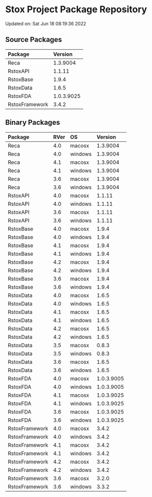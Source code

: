 # Stox Project Package Repository


Updated on: Sat Jun 18 08:19:36 2022
## Source Packages

|Package        |Version    |
|:--------------|:----------|
|Reca           |1.3.9004   |
|RstoxAPI       |1.1.11     |
|RstoxBase      |1.9.4      |
|RstoxData      |1.6.5      |
|RstoxFDA       |1.0.3.9025 |
|RstoxFramework |3.4.2      |

## Binary Packages

|Package        |RVer |OS      |Version    |
|:--------------|:----|:-------|:----------|
|Reca           |4.0  |macosx  |1.3.9004   |
|Reca           |4.0  |windows |1.3.9004   |
|Reca           |4.1  |macosx  |1.3.9004   |
|Reca           |4.1  |windows |1.3.9004   |
|Reca           |3.6  |macosx  |1.3.9004   |
|Reca           |3.6  |windows |1.3.9004   |
|RstoxAPI       |4.0  |macosx  |1.1.11     |
|RstoxAPI       |4.0  |windows |1.1.11     |
|RstoxAPI       |3.6  |macosx  |1.1.11     |
|RstoxAPI       |3.6  |windows |1.1.11     |
|RstoxBase      |4.0  |macosx  |1.9.4      |
|RstoxBase      |4.0  |windows |1.9.4      |
|RstoxBase      |4.1  |macosx  |1.9.4      |
|RstoxBase      |4.1  |windows |1.9.4      |
|RstoxBase      |4.2  |macosx  |1.9.4      |
|RstoxBase      |4.2  |windows |1.9.4      |
|RstoxBase      |3.6  |macosx  |1.9.4      |
|RstoxBase      |3.6  |windows |1.9.4      |
|RstoxData      |4.0  |macosx  |1.6.5      |
|RstoxData      |4.0  |windows |1.6.5      |
|RstoxData      |4.1  |macosx  |1.6.5      |
|RstoxData      |4.1  |windows |1.6.5      |
|RstoxData      |4.2  |macosx  |1.6.5      |
|RstoxData      |4.2  |windows |1.6.5      |
|RstoxData      |3.5  |macosx  |0.8.3      |
|RstoxData      |3.5  |windows |0.8.3      |
|RstoxData      |3.6  |macosx  |1.6.5      |
|RstoxData      |3.6  |windows |1.6.5      |
|RstoxFDA       |4.0  |macosx  |1.0.3.9005 |
|RstoxFDA       |4.0  |windows |1.0.3.9005 |
|RstoxFDA       |4.1  |macosx  |1.0.3.9025 |
|RstoxFDA       |4.1  |windows |1.0.3.9025 |
|RstoxFDA       |3.6  |macosx  |1.0.3.9025 |
|RstoxFDA       |3.6  |windows |1.0.3.9025 |
|RstoxFramework |4.0  |macosx  |3.4.2      |
|RstoxFramework |4.0  |windows |3.4.2      |
|RstoxFramework |4.1  |macosx  |3.4.2      |
|RstoxFramework |4.1  |windows |3.4.2      |
|RstoxFramework |4.2  |macosx  |3.4.2      |
|RstoxFramework |4.2  |windows |3.4.2      |
|RstoxFramework |3.6  |macosx  |3.2.0      |
|RstoxFramework |3.6  |windows |3.3.2      |

